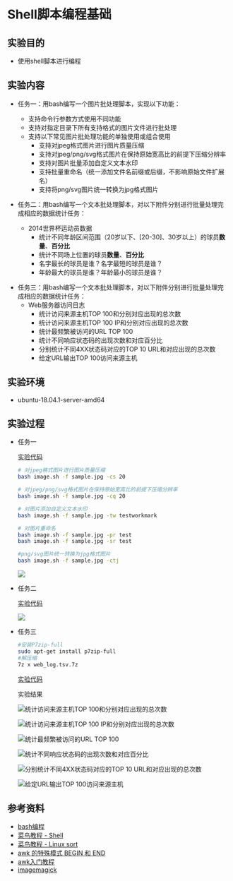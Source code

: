 # Shell脚本编程基础

## 实验目的

* 使用shell脚本进行编程

## 实验内容

* 任务一：用bash编写一个图片批处理脚本，实现以下功能：
  * 支持命令行参数方式使用不同功能
  * 支持对指定目录下所有支持格式的图片文件进行批处理
  * 支持以下常见图片批处理功能的单独使用或组合使用
    * 支持对jpeg格式图片进行图片质量压缩
    * 支持对jpeg/png/svg格式图片在保持原始宽高比的前提下压缩分辨率
    * 支持对图片批量添加自定义文本水印
    * 支持批量重命名（统一添加文件名前缀或后缀，不影响原始文件扩展名）
    * 支持将png/svg图片统一转换为jpg格式图片

* 任务二：用bash编写一个文本批处理脚本，对以下附件分别进行批量处理完成相应的数据统计任务：
  - 2014世界杯运动员数据
    - 统计不同年龄区间范围（20岁以下、[20-30]、30岁以上）的球员**数量**、**百分比**
    - 统计不同场上位置的球员**数量**、**百分比**
    - 名字最长的球员是谁？名字最短的球员是谁？
    - 年龄最大的球员是谁？年龄最小的球员是谁？

- 任务三：用bash编写一个文本批处理脚本，对以下附件分别进行批量处理完成相应的数据统计任务：
  - Web服务器访问日志
    - 统计访问来源主机TOP 100和分别对应出现的总次数
    - 统计访问来源主机TOP 100 IP和分别对应出现的总次数
    - 统计最频繁被访问的URL TOP 100
    - 统计不同响应状态码的出现次数和对应百分比
    - 分别统计不同4XX状态码对应的TOP 10 URL和对应出现的总次数
    - 给定URL输出TOP 100访问来源主机

   

## 实验环境

* ubuntu-18.04.1-server-amd64

## 实验过程

* 任务一

  [实验代码](https://www.baidu.com)

  

  ```bash
  # 对jpeg格式图片进行图片质量压缩
  bash image.sh -f sample.jpg -cs 20
  
  # 对jpeg/png/svg格式图片在保持原始宽高比的前提下压缩分辨率
  bash image.sh -f sample.jpg -cq 20
  
  # 对图片添加自定义文本水印
  bash image.sh -f sample.jpg -tw testworkmark
  
  # 对图片重命名
  bash image.sh -f sample.jpg -pr test
  bash image.sh -f sample.jpg -sr test
  
  #png/svg图片统一转换为jpg格式图片
  bash image.sh -f sample.jpg -ctj
  ```

  ![](image1bash.png)

* 任务二

  [实验代码](https://www.baidu.com)

  ![](worldcupplayerinfo.png)

* 任务三

  ```bash
  #安装P7zip-full
  sudo apt-get install p7zip-full
  #解压缩
  7z x web_log.tsv.7z
  ```

  [实验代码](https://www.baidu.com)

  实验结果

  ![统计访问来源主机TOP 100和分别对应出现的总次数](Weblog1.png)

  ![统计访问来源主机TOP 100 IP和分别对应出现的总次数](Weblog2.png)

  ![统计最频繁被访问的URL TOP 100](Weblog3.png)

  ![统计不同响应状态码的出现次数和对应百分比](Weblog4.png)

  ![分别统计不同4XX状态码对应的TOP 10 URL和对应出现的总次数](Weblog5.png)

  ![给定URL输出TOP 100访问来源主机](Weblog6.png)

## 参考资料

* [bash编程](http://tldp.org/HOWTO/Bash-Prog-Intro-HOWTO.html)
* [菜鸟教程 - Shell](https://www.runoob.com/linux/linux-shell.html)
* [菜鸟教程 - Linux sort](https://www.runoob.com/linux/linux-comm-sort.html)
* [awk 的特殊模式 BEGIN 和 END](https://linux.cn/article-7654-1.html)
* [awk入门教程 ](http://www.ruanyifeng.com/blog/2018/11/awk.html)
* [imagemagick](http://xpt.sourceforge.net/techdocs/media/image/imagemagick/im04-TextHandling/ar01s02.html)